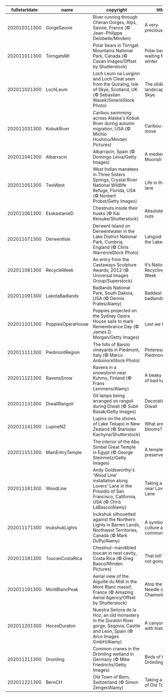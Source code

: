 |fullstartdate|name|copyright|title|image|
|--|--|--|--|--|
202010311300|GorgeSavoie|River running through Cheran Gorges, Alps, Savoie, France (© Jean-Philippe Delobelle/Minden)|A very precious river|![](/en-AU/2020/11/202010311300GorgeSavoie.jpg)|
202011011300|TorngatsMt|Polar bears in Torngat Mountains National Park, Canada (© Cavan Images/Offset by Shutterstock)|Polar bears waiting for winter|![](/en-AU/2020/11/202011011300TorngatsMt.jpg)|
202011021300|LochLeum|Loch Leum na Luirginn and Loch Cleat seen from the Quiraing, Isle of Skye, Scotland, UK (© Sebastian Wasek/Sime/eStock Photo)|The sliding landscape of Skye|![](/en-AU/2020/11/202011021300LochLeum.jpg)|
202011031300|KobukRiver|Caribou swimming across Alaska's Kobuk River during autumn migration, USA (© Michio Hoshino/Minden Pictures)|Caribou on the move|![](/en-AU/2020/11/202011031300KobukRiver.jpg)|
202011041300|Albarracin|Albarracín, Spain (© Domingo Leiva/Getty Images)|A medieval Moorish gem|![](/en-AU/2020/11/202011041300Albarracin.jpg)|
202011051300|TwoWest|West Indian manatees in Three Sisters Springs, Crystal River National Wildlife Refuge, Florida, USA (© Norbert Probst/Getty Images)|Life in the slow lane|![](/en-AU/2020/11/202011051300TwoWest.jpg)|
202011061300|EsskastanieD|Chestnuts inside their husks (© Kai Keisuke/Shutterstock)|Absolutely nuts|![](/en-AU/2020/11/202011061300EsskastanieD.jpg)|
202011071300|DerwentIsle|Derwent Island on Derwentwater in the Lake District National Park, Cumbria, England (© Chris Warren/eStock Photo)|Languid life on the Lakes|![](/en-AU/2020/11/202011071300DerwentIsle.jpg)|
202011081300|RecycleWeek|An entry from the Castaways Sculpture Awards, 2012 (© Universal Images Group/Superstock)|It’s National Recycling Week|![](/en-AU/2020/11/202011081300RecycleWeek.jpg)|
202011091300|LakotaBadlands|Badlands National Park, South Dakota, USA (© Dennis Frates/Alamy)|Baddest of the badlands|![](/en-AU/2020/11/202011091300LakotaBadlands.jpg)|
202011101300|PoppiesOperaHouse|Poppies projected on the Sydney Opera House sails to mark Remembrance Day (© James D. Morgan/Getty Images)|Lest we forget|![](/en-AU/2020/11/202011101300PoppiesOperaHouse.jpg)|
202011111300|PiedmontRegion|The hills of Barolo vineyards in Piedmont, Italy (© Marco Arduino/eStock Photo)|Pinteresque Piedmont|![](/en-AU/2020/11/202011111300PiedmontRegion.jpg)|
202011121300|RavensSnow|Ravens in a snowstorm near Kuhmo, Finland (© Frans Lemmens/Alamy)|A beaky bevy of bad luck|![](/en-AU/2020/11/202011121300RavensSnow.jpg)|
202011131300|DiwaliRangoli|Oil lamps being arranged on rangoli during Diwali (© Subir Basak/Getty Images)|Decorating for Diwali|![](/en-AU/2020/11/202011131300DiwaliRangoli.jpg)|
202011141300|LupineNZ|Lupins on the shores of Lake Tekapo in New Zealand (© Stanislav Kachyna/Shutterstock)|What are these blooms?|![](/en-AU/2020/11/202011141300LupineNZ.jpg)|
202011151300|MainEntryTemple|The interior of the Abu Simbel Great Temple in Egypt (© George Steinmetz/Getty Images)|A temple, preserved|![](/en-AU/2020/11/202011151300MainEntryTemple.jpg)|
202011161300|WoodLine|Andy Goldsworthy's 'Wood Line' installation along Lovers' Lane in the Presidio of San Francisco, California, USA (© Chris LaBasco/Alamy)|Taking a hike near Lovers' Lane|![](/en-AU/2020/11/202011161300WoodLine.jpg)|
202011171300|InukshukLights|Inukshuk silhouetted against the Northern Lights in Barren Lands, Northwest Territories, Canada (© Mark Duffy/Alamy)|A symbol of culture and communication|![](/en-AU/2020/11/202011171300InukshukLights.jpg)|
202011181300|ToucanCostaRica|Chestnut-mandibled toucan in nest cavity, Costa Rica (© Greg Basco/Minden Pictures)|That bill's just not going to fit|![](/en-AU/2020/11/202011181300ToucanCostaRica.jpg)|
202011191300|MontBlancPeak|Aerial view of the Aiguille du Midi in the Mont Blanc massif, France (© Amazing Aerial Agency/Offset by Shutterstock)|Atop the Needle of Chamonix|![](/en-AU/2020/11/202011191300MontBlancPeak.jpg)|
202011201300|HocesDuraton|Nuestra Señora de la Hoz, an old monastery in the Duratón River gorge, Segovia, Castile and León, Spain (© Arco Images GmbH/Alamy)|A canyon filled with history|![](/en-AU/2020/11/202011201300HocesDuraton.jpg)|
202011211300|Dromling|Common cranes in the Drömling wetland in Germany (© Mike Friedrichs/Getty Images)|Birds of the Drömling|![](/en-AU/2020/11/202011211300Dromling.jpg)|
202011221300|BernCH|Old Town of Bern, Switzerland (© Simon Zenger/Alamy)|Taking a tour of Old Town|![](/en-AU/2020/11/202011221300BernCH.jpg)|
